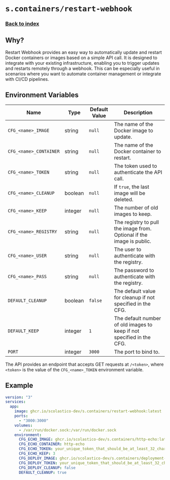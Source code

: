 # `s.containers/restart-webhook`
### [Back to index](../../README.md)

## Why?
Restart Webhook provides an easy way to automatically update and restart
Docker containers or images based on a simple API call. It is designed to
integrate with your existing infrastructure, enabling you to trigger updates
and restarts remotely through a webhook. This can be especially useful in
scenarios where you want to automate container management or integrate with
CI/CD pipelines.

## Environment Variables
| Name                   | Type    | Default Value | Description                                                           |
|------------------------|---------|---------------|-----------------------------------------------------------------------|
| `CFG_<name>_IMAGE`     | string  | `null`        | The name of the Docker image to update.                               |
| `CFG_<name>_CONTAINER` | string  | `null`        | The name of the Docker container to restart.                          |
| `CFG_<name>_TOKEN`     | string  | `null`        | The token used to authenticate the API call.                          |
| `CFG_<name>_CLEANUP`   | boolean | `null`        | If `true`, the last image will be deleted.                            |
| `CFG_<name>_KEEP`      | integer | `null`        | The number of old images to keep.                                     |
| `CFG_<name>_REGISTRY`  | string  | `null`        | The registry to pull the image from. Optional if the image is public. |
| `CFG_<name>_USER`      | string  | `null`        | The user to authenticate with the registry.                           |
| `CFG_<name>_PASS`      | string  | `null`        | The password to authenticate with the registry.                       |
| `DEFAULT_CLEANUP`      | boolean | `false`       | The default value for cleanup if not specified in the CFG.            |
| `DEFAULT_KEEP`         | integer | `1`           | The default number of old images to keep if not specified in the CFG. |
| `PORT`                 | integer | `3000`        | The port to bind to.                                                  |

The API provides an endpoint that accepts GET requests at `/<token>`, where
`<token>` is the value of the `CFG_<name>_TOKEN` environment variable.

## Example
```yaml
version: "3"
services:
  app:
    image: ghcr.io/scolastico-dev/s.containers/restart-webhook:latest
    ports:
      - "3000:3000"
    volumes:
      - /var/run/docker.sock:/var/run/docker.sock
    environment:
      CFG_ECHO_IMAGE: ghcr.io/scolastico-dev/s.containers/http-echo:latest
      CFG_ECHO_CONTAINER: http-echo
      CFG_ECHO_TOKEN: your_unique_token_that_should_be_at_least_32_characters_long_1
      CFG_ECHO_KEEP: 3
      CFG_DEPLOY_IMAGE: ghcr.io/scolastico-dev/s.containers/deployment-api:latest
      CFG_DEPLOY_TOKEN: your_unique_token_that_should_be_at_least_32_characters_long_2
      CFG_DEPLOY_CLEANUP: false
      DEFAULT_CLEANUP: true
```
